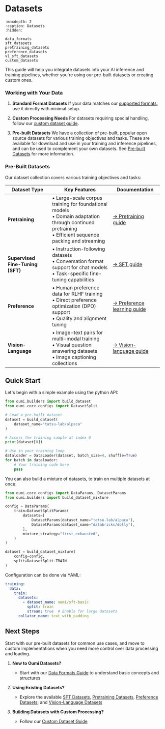 # Datasets

```{toctree}
:maxdepth: 2
:caption: Datasets
:hidden:

data_formats
sft_datasets
pretraining_datasets
preference_datasets
vl_sft_datasets
custom_datasets
```

This guide will help you integrate datasets into your AI inference and training pipelines, whether you're using our pre-built datasets or creating custom ones.

### Working with Your Data

1. **Standard Format Datasets**
  If your data matches our [supported formats](/resources/datasets/data_formats), use it directly with minimal setup.

2. **Custom Processing Needs**
  For datasets requiring special handling, follow our [custom dataset guide](/resources/datasets/custom_datasets).

3. **Pre-built Datasets** We have a collection of pre-built, popular open source datasets for various training objectives and tasks. These are available for download and use in your training and inference pipelines, and can be used to complement your own datasets. See [Pre-built Datasets](#pre-built-datasets) for more information.


### Pre-Built Datasets

Our dataset collection covers various training objectives and tasks:

| Dataset Type | Key Features | Documentation |
|--------------|--------------|---------------|
| **Pretraining** | • Large-scale corpus training for foundational models<br>• Domain adaptation through continued pretraining<br>• Efficient sequence packing and streaming | [→ Pretraining guide](pretraining_datasets.md) |
| **Supervised Fine-Tuning (SFT)** | • Instruction-following datasets<br>• Conversation format support for chat models<br>• Task-specific fine-tuning capabilities | [→ SFT guide](sft_datasets.md) |
| **Preference** | • Human preference data for RLHF training<br>• Direct preference optimization (DPO) support<br>• Quality and alignment tuning | [→ Preference learning guide](preference_datasets.md) |
| **Vision-Language** | • Image-text pairs for multi-modal training<br>• Visual question answering datasets<br>• Image captioning collections | [→ Vision-language guide](vl_sft_datasets.md) |

## Quick Start

Let's begin with a simple example using the python API:

```python
from oumi.builders import build_dataset
from oumi.core.configs import DatasetSplit

# Load a pre-built dataset
dataset = build_dataset(
    dataset_name="tatsu-lab/alpaca"
)

# Access the training sample at index 0
print(dataset[0])

# Use in your training loop
dataloader = DataLoader(dataset, batch_size=4, shuffle=True)
for batch in dataloader:
    # Your training code here
    pass
```

You can also build a mixture of datasets, to train on multiple datasets at once:

```python
from oumi.core.configs import DataParams, DatasetParams
from oumi.builders import build_dataset_mixture

config = DataParams(
    train=DatasetSplitParams(
        datasets=[
            DatasetParams(dataset_name="tatsu-lab/alpaca"),
            DatasetParams(dataset_name="databricks/dolly"),
        ],
        mixture_strategy="first_exhausted",
    )
)

dataset = build_dataset_mixture(
    config=config,
    split=DatasetSplit.TRAIN
)
```

Configuration can be done via YAML:

```yaml
training:
  data:
    train:
      datasets:
        - dataset_name: oumi/sft-basic
          split: train
          stream: true  # Enable for large datasets
      collator_name: text_with_padding
```

## Next Steps

Start with our pre-built datasets for common use cases, and move to custom implementations when you need more control over data processing and loading.

1. **New to Oumi Datasets?**
   - Start with our [Data Formats Guide](/resources/datasets/data_formats) to understand basic concepts and structures

2. **Using Existing Datasets?**
   - Explore the available [SFT Datasets](/resources/datasets/sft_datasets), [Pretraining Datasets](/resources/datasets/pretraining_datasets), [Preference Datasets](/resources/datasets/preference_datasets), and [Vision-Language Datasets](/resources/datasets/vl_sft_datasets)

3. **Building Datasets with Custom Processing?**
   - Follow our [Custom Dataset Guide](/resources/datasets/custom_datasets)
